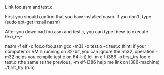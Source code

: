 Link foo.asm and test.c

First you should confirm that you have installed nasm.
If you don't, type (sudo apt-get install nasm)

After you download foo.asm and test.c, you can type these to execute first_try:

nasm -f elf -o foo.o foo.asm
gcc -m32 -o test.o -c test.c
(hint: if your computer or VM is running on 32-bit, you can ignore the -m32, operation -m32 helps you compile test.c on 64-bit)
ld -m elf-i386 -o first_try foo.o test.o
(the same as the previous, -m elf-i386 help me link on i386-machine)
./first_try
(run)
